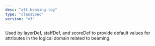 ```yaml
---
desc: "att.beaming.log"
type: "classSpec"
version: "v3"
---
```


Used by layerDef, staffDef, and scoreDef to provide default values for attributes
in the
logical domain related to beaming.